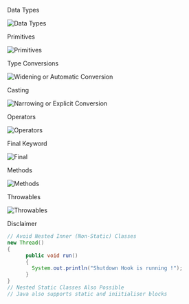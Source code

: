 Data Types

![Data Types](https://media.geeksforgeeks.org/wp-content/cdn-uploads/20191105111644/Data-types-in-Java.jpg)

Primitives 

![Primitives](https://media.geeksforgeeks.org/wp-content/cdn-uploads/20191105122725/Primitive-Data-Types-in-Java-4.jpg)

Type Conversions

![Widening or Automatic Conversion](https://media.geeksforgeeks.org/wp-content/uploads/Widening-or-Automatic-Type-Conversion.png)

Casting

![Narrowing or Explicit Conversion](https://media.geeksforgeeks.org/wp-content/uploads/Narrowing-or-Explicit-Conversion.png)

Operators

![Operators](https://media.geeksforgeeks.org/wp-content/uploads/operators.png)

Final Keyword

![Final](https://www.geeksforgeeks.org/wp-content/uploads/final-keyword-in-java.jpg)

Methods

![Methods](https://media.geeksforgeeks.org/wp-content/uploads/methods-in-java.png)

Throwables

![Throwables](https://media.geeksforgeeks.org/wp-content/uploads/Exception-in-java1.png)

Disclaimer 

```java
// Avoid Nested Inner (Non-Static) Classes
new Thread()
{
      public void run()
      {
        System.out.println("Shutdown Hook is running !"); 
      }
}
// Nested Static Classes Also Possible
// Java also supports static and iniitialiser blocks
```







